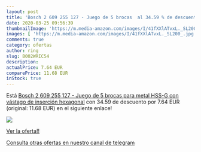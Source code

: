 ```yaml
---
layout: post
title: 'Bosch 2 609 255 127 - Juego de 5 brocas  al 34.59 % de descuento'
date: 2020-03-25 09:56:39
thumbnailImage: 'https://m.media-amazon.com/images/I/41fXXlATvxL._SL200_.jpg'
images: [ 'https://m.media-amazon.com/images/I/41fXXlATvxL._SL200_.jpg' ]
comments: true
category: ofertas
author: ring
slug: B002WRIC54
description:
actualPrice: 7.64 EUR
comparePrice: 11.68 EUR
inStock: true
---
```


Está [Bosch 2 609 255 127 - Juego de 5 brocas para metal HSS-G con vástago de inserción hexagonal](https://www.amazon.com/dp/B002WRIC54/?tag=redken08-20) con 34.59 de descuento por 7.64 EUR (original: 11.68 EUR) en el siguiente enlace!

[![](https://m.media-amazon.com/images/I/41fXXlATvxL._SL200_.jpg)](https://www.amazon.com/dp/B002WRIC54/?tag=redken08-20)

[Ver la oferta!!](https://www.amazon.com/dp/B002WRIC54/?tag=redken08-20)

[Consulta otras ofertas en nuestro canal de telegram](https://t.me/s/ofertas25)
